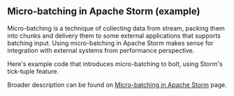 ## Micro-batching in Apache Storm (example)

Micro-batching is a technique of collecting data from stream, packing them into chunks and 
delivery them to some external applications that supports batching input. Using micro-batching in 
Apache Storm makes sense for integration with external systems from performance perspective.

Here's example code that introduces micro-batching to bolt, using Storm's tick-tuple feature.

Broader description can be found on [Micro-batching in Apache Storm](http://notes.vault7.net/apache/storm/microbatching-in-apache-storm/) page.